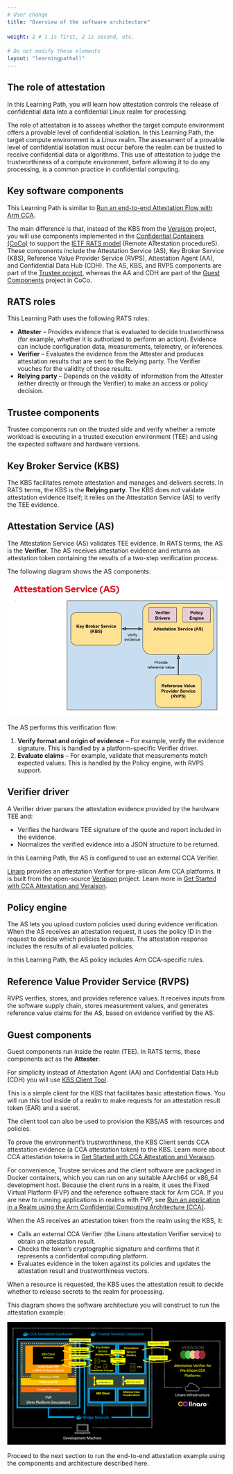 ```yaml
---
# User change
title: "Overview of the software architecture"

weight: 2 # 1 is first, 2 is second, etc.

# Do not modify these elements
layout: "learningpathall"
---
```


## The role of attestation

In this Learning Path, you will learn how attestation controls the release of confidential data into a confidential Linux realm for processing.

The role of attestation is to assess whether the target compute environment
offers a provable level of confidential isolation. In this Learning Path,
the target compute environment is a Linux realm. The assessment of a provable
level of confidential isolation must occur before the realm can be trusted
to receive confidential data or algorithms. This use of attestation to judge
the trustworthiness of a compute environment, before allowing it to do any
processing, is a common practice in confidential computing.

## Key software components

This Learning Path is similar to
[Run an end-to-end Attestation Flow with Arm CCA](/learning-paths/servers-and-cloud-computing/cca-essentials/).

The main difference is that, instead of the KBS from the [Veraison](https://github.com/veraison) project, you will use components implemented in the [Confidential Containers (CoCo)](https://github.com/confidential-containers) to support the [IETF RATS model](https://datatracker.ietf.org/doc/rfc9334/) (Remote ATtestation procedureS). These components include the Attestation Service (AS), Key Broker Service (KBS), Reference Value Provider Service (RVPS), Attestation Agent (AA), and Confidential Data Hub (CDH).
The AS, KBS, and RVPS components are part of the [Trustee project](https://github.com/confidential-containers/trustee),
whereas the AA and CDH are part of the [Guest Components](https://github.com/confidential-containers/guest-components) project in CoCo.

## RATS roles

This Learning Path uses the following RATS roles:

- **Attester** – Provides evidence that is evaluated to decide trustworthiness (for example, whether it is authorized to perform an action). Evidence can include configuration data, measurements, telemetry, or inferences.
- **Verifier** – Evaluates the evidence from the Attester and produces attestation results that are sent to the Relying party. The Verifier vouches for the validity of those results.
- **Relying party** – Depends on the validity of information from the Attester (either directly or through the Verifier) to make an access or policy decision.

## Trustee components

Trustee components run on the trusted side and verify whether a remote workload is executing in a trusted execution environment (TEE) and using the expected software and hardware versions.

## Key Broker Service (KBS)

The KBS facilitates remote attestation and manages and delivers secrets. In RATS terms, the KBS is the **Relying party**. The KBS does not validate attestation evidence itself; it relies on the Attestation Service (AS) to verify the TEE evidence.

## Attestation Service (AS)

The Attestation Service (AS) validates TEE evidence. In RATS terms, the AS is the **Verifier**. The AS receives attestation evidence and returns an attestation token containing the results of a two-step verification process.

The following diagram shows the AS components:

![Attestation Service components alt-text#center](attestation-services.png "Attestation Service components")

The AS performs this verification flow:

1. **Verify format and origin of evidence** – For example, verify the evidence signature. This is handled by a platform-specific Verifier driver.
2. **Evaluate claims** – For example, validate that measurements match expected values. This is handled by the Policy engine, with RVPS support.

## Verifier driver

A Verifier driver parses the attestation evidence provided by the hardware TEE and:

- Verifies the hardware TEE signature of the quote and report included in the evidence.
- Normalizes the verified evidence into a JSON structure to be returned.

In this Learning Path, the AS is configured to use an external CCA Verifier.

[Linaro](https://www.linaro.org) provides an attestation Verifier for pre-silicon Arm CCA platforms. It is built from the open-source [Veraison](https://github.com/veraison) project. Learn more in
[Get Started with CCA Attestation and Veraison](https://learn.arm.com/learning-paths/servers-and-cloud-computing/cca-veraison/).

## Policy engine

The AS lets you upload custom policies used during evidence verification. When the AS receives an attestation request, it uses the policy ID in the request to decide which policies to evaluate. The attestation response includes the results of all evaluated policies.

In this Learning Path, the AS policy includes Arm CCA–specific rules.

## Reference Value Provider Service (RVPS)

RVPS verifies, stores, and provides reference values. It receives inputs from the software supply chain, stores measurement values, and generates reference value claims for the AS, based on evidence verified by the AS.

## Guest components

Guest components run inside the realm (TEE). In RATS terms, these components act as the **Attester**.

For simplicity instead of Attestation Agent (AA) and Confidential Data Hub (CDH)
you will use [KBS Client Tool](https://github.com/confidential-containers/trustee/tree/main/tools/kbs-client).

This is a simple client for the KBS that facilitates basic attestation flows.
You will run this tool inside of a realm to make requests for an attestation result token (EAR) and a secret.

The client tool can also be used to provision the KBS/AS with resources and policies.

To prove the environment’s trustworthiness, the KBS Client sends CCA attestation evidence (a CCA attestation token) to the KBS. Learn more about CCA attestation tokens in
[Get Started with CCA Attestation and Veraison](https://learn.arm.com/learning-paths/servers-and-cloud-computing/cca-veraison/).

For convenience, Trustee services and the client software are packaged in Docker containers, which you can run on any suitable AArch64 or x86_64 development host. Because the client runs in a realm, it uses the Fixed Virtual Platform (FVP) and the reference software stack for Arm CCA. If you are new to running applications in realms with FVP, see
[Run an application in a Realm using the Arm Confidential Computing Architecture (CCA)](/learning-paths/servers-and-cloud-computing/cca-container).

When the AS receives an attestation token from the realm using the KBS, it:

- Calls an external CCA Verifier (the Linaro attestation Verifier service) to obtain an attestation result.
- Checks the token’s cryptographic signature and confirms that it represents a confidential computing platform.
- Evaluates evidence in the token against its policies and updates the attestation result and trustworthiness vectors.

When a resource is requested, the KBS uses the attestation result to decide whether to release secrets to the realm for processing.

This diagram shows the software architecture you will construct to run the attestation example:

![Software architecture for running attestation alt-text#center](trustee.png "Software architecture for running attestation")

Proceed to the next section to run the end-to-end attestation example using the components and architecture described here.

